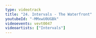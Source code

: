 ```yaml
---
type: videotrack
title: "24. Intervals - The Waterfront"
youtubeId: "-MMxwU0UGBk"
videoevents: vevt0047
videoartists: ["Intervals"]
---
```

